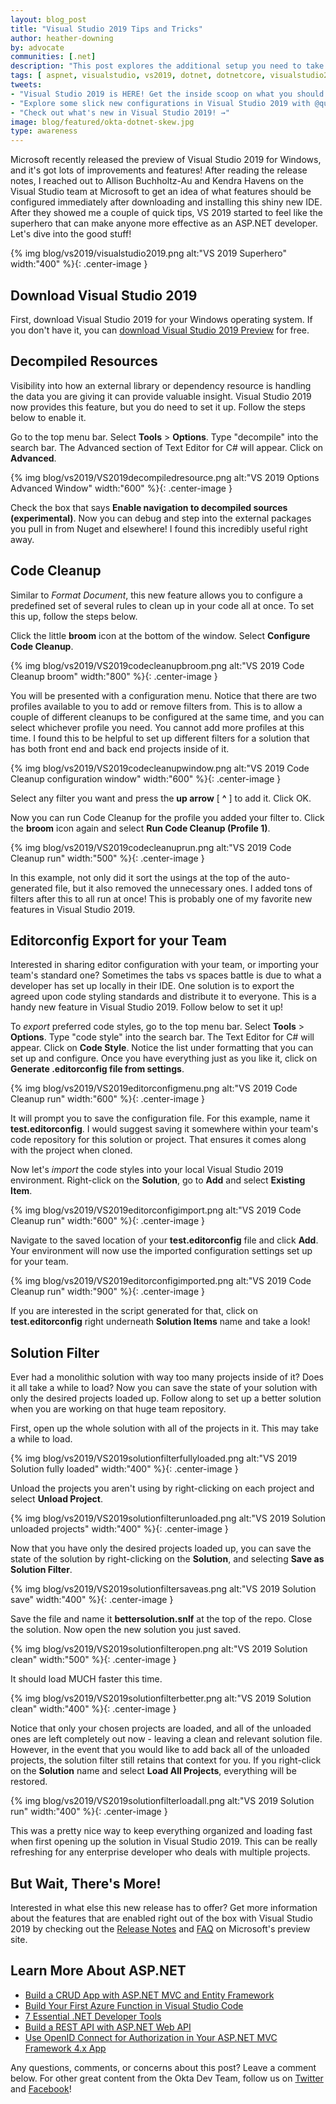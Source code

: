 ```yaml
---
layout: blog_post
title: "Visual Studio 2019 Tips and Tricks"
author: heather-downing
by: advocate
communities: [.net]
description: "This post explores the additional setup you need to take full adventage of the new options in Visual Studio 2019."
tags: [ aspnet, visualstudio, vs2019, dotnet, dotnetcore, visualstudio2019, ide ]
tweets:
- "Visual Studio 2019 is HERE! Get the inside scoop on what you should to set up right after download and play with. →"
- "Explore some slick new configurations in Visual Studio 2019 with @quorralyne! →"
- "Check out what's new in Visual Studio 2019! →"
image: blog/featured/okta-dotnet-skew.jpg
type: awareness
---
```


Microsoft recently released the preview of Visual Studio 2019 for Windows, and it's got lots of improvements and features! After reading the release notes, I reached out to Allison Buchholtz-Au and Kendra Havens on the Visual Studio team at Microsoft to get an idea of what features should be configured immediately after downloading and installing this shiny new IDE. After they showed me a couple of quick tips, VS 2019 started to feel like the superhero that can make anyone more effective as an ASP.NET developer. Let's dive into the good stuff!

{% img blog/vs2019/visualstudio2019.png alt:"VS 2019 Superhero" width:"400" %}{: .center-image }


## Download Visual Studio 2019

First, download Visual Studio 2019 for your Windows operating system. If you don't have it, you can [download Visual Studio 2019 Preview](https://visualstudio.microsoft.com/vs/preview/) for free.


## Decompiled Resources

Visibility into how an external library or dependency resource is handling the data you are giving it can provide valuable insight. Visual Studio 2019 now provides this feature, but you do need to set it up. Follow the steps below to enable it.

Go to the top menu bar. Select **Tools** > **Options**. Type "decompile" into the search bar. The Advanced section of Text Editor for C# will appear. Click on **Advanced**.

{% img blog/vs2019/VS2019decompiledresource.png alt:"VS 2019 Options Advanced Window" width:"600" %}{: .center-image }

Check the box that says **Enable navigation to decompiled sources (experimental)**. Now you can debug and step into the external packages you pull in from Nuget and elsewhere! I found this incredibly useful right away.


## Code Cleanup

Similar to *Format Document*, this new feature allows you to configure a predefined set of several rules to clean up in your code all at once. To set this up, follow the steps below.

Click the little **broom** icon at the bottom of the window. Select **Configure Code Cleanup**.

{% img blog/vs2019/VS2019codecleanupbroom.png alt:"VS 2019 Code Cleanup broom" width:"800" %}{: .center-image }

You will be presented with a configuration menu. Notice that there are two profiles available to you to add or remove filters from. This is to allow a couple of different cleanups to be configured at the same time, and you can select whichever profile you need. You cannot add more profiles at this time. I found this to be helpful to set up different filters for a solution that has both front end and back end projects inside of it.

{% img blog/vs2019/VS2019codecleanupwindow.png alt:"VS 2019 Code Cleanup configuration window" width:"600" %}{: .center-image }

Select any filter you want and press the **up arrow** [ **^** ] to add it. Click OK.

Now you can run Code Cleanup for the profile you added your filter to. Click the **broom** icon again and select **Run Code Cleanup (Profile 1)**.

{% img blog/vs2019/VS2019codecleanuprun.png alt:"VS 2019 Code Cleanup run" width:"500" %}{: .center-image }

In this example, not only did it sort the usings at the top of the auto-generated file, but it also removed the unnecessary ones. I added tons of filters after this to all run at once! This is probably one of my favorite new features in Visual Studio 2019.


## Editorconfig Export for your Team

Interested in sharing editor configuration with your team, or importing your team's standard one? Sometimes the tabs vs spaces battle is due to what a developer has set up locally in their IDE. One solution is to export the agreed upon code styling standards and distribute it to everyone. This is a handy new feature in Visual Studio 2019. Follow below to set it up!

To *export* preferred code styles, go to the top menu bar. Select **Tools** > **Options**. Type "code style" into the search bar. The Text Editor for C# will appear. Click on **Code Style**. Notice the list under formatting that you can set up and configure. Once you have everything just as you like it, click on **Generate .editorconfig file from settings**.

{% img blog/vs2019/VS2019editorconfigmenu.png alt:"VS 2019 Code Cleanup run" width:"600" %}{: .center-image }

It will prompt you to save the configuration file. For this example, name it **test.editorconfig**. I would suggest saving it somewhere within your team's code repository for this solution or project. That ensures it comes along with the project when cloned.

Now let's *import* the code styles into your local Visual Studio 2019 environment. Right-click on the **Solution**, go to **Add** and select **Existing Item**. 

{% img blog/vs2019/VS2019editorconfigimport.png alt:"VS 2019 Code Cleanup run" width:"600" %}{: .center-image }

Navigate to the saved location of your **test.editorconfig** file and click **Add**. Your environment will now use the imported configuration settings set up for your team. 

{% img blog/vs2019/VS2019editorconfigimported.png alt:"VS 2019 Code Cleanup run" width:"900" %}{: .center-image }

If you are interested in the script generated for that, click on **test.editorconfig** right underneath **Solution Items** name and take a look!


## Solution Filter

Ever had a monolithic solution with way too many projects inside of it? Does it all take a while to load? Now you can save the state of your solution with only the desired projects loaded up. Follow along to set up a better solution when you are working on that huge team repository.

First, open up the whole solution with all of the projects in it. This may take a while to load.

{% img blog/vs2019/VS2019solutionfilterfullyloaded.png alt:"VS 2019 Solution fully loaded" width:"400" %}{: .center-image }

Unload the projects you aren't using by right-clicking on each project and select **Unload Project**. 

{% img blog/vs2019/VS2019solutionfilterunloaded.png alt:"VS 2019 Solution unloaded projects" width:"400" %}{: .center-image }

Now that you have only the desired projects loaded up, you can save the state of the solution by right-clicking on the **Solution**, and selecting **Save as Solution Filter**.

{% img blog/vs2019/VS2019solutionfiltersaveas.png alt:"VS 2019 Solution save" width:"400" %}{: .center-image }

Save the file and name it **bettersolution.snlf** at the top of the repo. Close the solution. Now open the new solution you just saved.

{% img blog/vs2019/VS2019solutionfilteropen.png alt:"VS 2019 Solution clean" width:"500" %}{: .center-image }

It should load MUCH faster this time.

{% img blog/vs2019/VS2019solutionfilterbetter.png alt:"VS 2019 Solution clean" width:"400" %}{: .center-image }

Notice that only your chosen projects are loaded, and all of the unloaded ones are left completely out now - leaving a clean and relevant solution file. However, in the event that you would like to add back all of the unloaded projects, the solution filter still retains that context for you. If you right-click on the **Solution** name and select **Load All Projects**, everything will be restored.

{% img blog/vs2019/VS2019solutionfilterloadall.png alt:"VS 2019 Solution run" width:"400" %}{: .center-image }

This was a pretty nice way to keep everything organized and loading fast when first opening up the solution in Visual Studio 2019. This can be really refreshing for any enterprise developer who deals with multiple projects.


## But Wait, There's More!

Interested in what else this new release has to offer? Get more information about the features that are enabled right out of the box with Visual Studio 2019 by checking out the [Release Notes](https://docs.microsoft.com/en-us/visualstudio/releases/2019/release-notes-preview) and [FAQ](https://visualstudio.microsoft.com/vs/preview/faq) on Microsoft's preview site.  


## Learn More About ASP.NET

* [Build a CRUD App with ASP.NET MVC and Entity Framework
](https://developer.okta.com/blog/2019/03/11/build-a-crud-app-with-aspnet-mvc-and-entity-framework)
* [Build Your First Azure Function in Visual Studio Code ](https://developer.okta.com/blog/2019/02/07/build-your-first-azure-function-visual-studio-code)
* [7 Essential .NET Developer Tools ](https://developer.okta.com/blog/2017/06/27/seven-tools-net-developers)
* [Build a REST API with ASP.NET Web API ](https://developer.okta.com/blog/2019/03/13/build-rest-api-with-aspnet-web-api)
* [Use OpenID Connect for Authorization in Your ASP.NET MVC Framework 4.x App](https://developer.okta.com/blog/2018/04/18/authorization-in-your-aspnet-mvc-4-application)

Any questions, comments, or concerns about this post? Leave a comment below. For other great content from the Okta Dev Team, follow us on [Twitter](https://twitter.com/oktadev) and [Facebook](https://www.facebook.com/oktadevelopers)!
